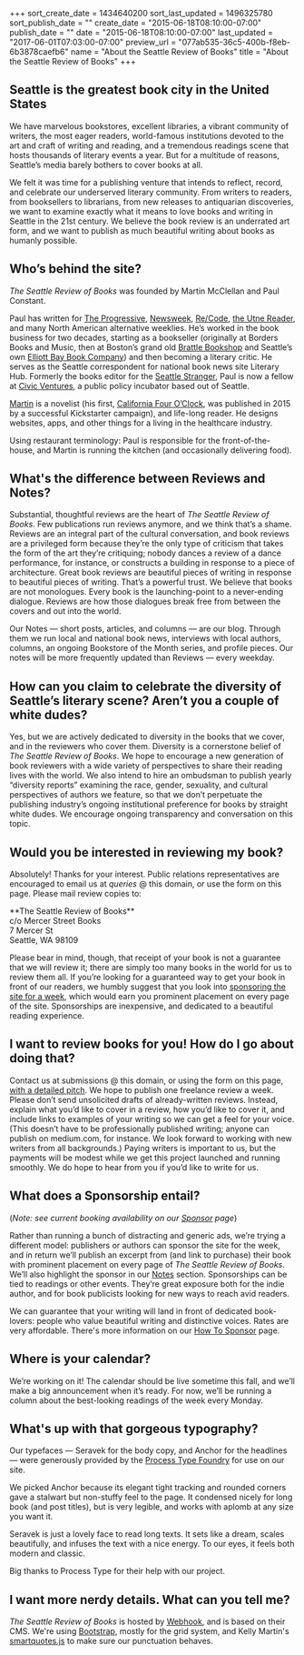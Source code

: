 +++
sort_create_date = 1434640200
sort_last_updated = 1496325780
sort_publish_date = ""
create_date = "2015-06-18T08:10:00-07:00"
publish_date = ""
date = "2015-06-18T08:10:00-07:00"
last_updated = "2017-06-01T07:03:00-07:00"
preview_url = "077ab535-36c5-400b-f8eb-6b3878caefb6"
name = "About the Seattle Review of Books"
title = "About the Seattle Review of Books"
+++

<h2>Seattle is the greatest book city in the United States</h2>

We have marvelous bookstores, excellent libraries, a vibrant community of writers, the most eager readers, world-famous institutions devoted to the art and craft of writing and reading, and a tremendous readings scene that hosts thousands of literary events a year. But for a multitude of reasons, Seattle’s media barely bothers to cover books at all. 

We felt it was time for a publishing venture that intends to reflect, record, and celebrate our underserved literary community. From writers to readers, from booksellers to librarians, from new releases to antiquarian discoveries, we want to examine exactly what it means to love books and writing in Seattle in the 21st century. We believe the book review is an underrated art form, and we want to publish as much beautiful writing about books as humanly possible.

<h2>Who’s behind the site?</h2>

*The Seattle Review of Books* was founded by Martin McClellan and Paul Constant.

Paul has written for [The Progressive](http://www.progressive.org "The Progressive | Peace and social justice since 1909"), [Newsweek](http://www.newsweek.com "News, Analysis, Politics, Business, Technology, Lifestyle, Photos and Video - Newsweek"), [Re/Code](http://recode.net "Re/code | Tech News, Reviews & Analysis"), [the Utne Reader](http://example.com/), and many North American alternative weeklies. He’s worked in the book business for two decades, starting as a bookseller (originally at Borders Books and Music, then at Boston’s grand old [Brattle Bookshop](http://www.brattlebookshop.com "Brattle Book Shop") and Seattle’s own [Elliott Bay Book Company](http://www.elliottbaybook.com "Welcome to Elliott Bay Book Company online! | The Elliott Bay Book Company")) and then becoming a literary critic. He serves as the Seattle correspondent for national book news site Literary Hub. Formerly the books editor for the [Seattle Stranger](http://www.elliottbaybook.com "Welcome to Elliott Bay Book Company online! | The Elliott Bay Book Company"), Paul is now a fellow at [Civic Ventures](http://civicskunkworks.com "Skunk Works"), a public policy incubator based out of Seattle.

[Martin](http://martinmcclellan.com "Martin McClellan is a novelist and designer living in Seattle.") is a novelist (his first, [California Four O’Clock](http://kck.st/1Gb8Otp "California Four O'Clock: A novel about the lore of pin-ups by Martin McClellan &mdash; Kickstarter"), was published in 2015 by a successful Kickstarter campaign), and life-long reader. He designs websites, apps, and other things for a living in the healthcare industry. 

Using restaurant terminology: Paul is responsible for the front-of-the-house, and Martin is running the kitchen (and occasionally delivering food). 

<h2>What's the difference between Reviews and Notes?</h2>

Substantial, thoughtful reviews are the heart of *The Seattle Review of Books*. Few publications run reviews anymore, and we think that’s a shame. Reviews are an integral part of the cultural conversation, and book reviews are a privileged form because they’re the only type of criticism that takes the form of the art they’re critiquing; nobody dances a review of a dance performance, for instance, or constructs a building in response to a piece of architecture. Great book reviews are beautiful pieces of writing in response to beautiful pieces of writing. That’s a powerful trust. We believe that books are not monologues. Every book is the launching-point to a never-ending dialogue. Reviews are how those dialogues break free from between the covers and out into the world.
	
Our Notes — short posts, articles, and columns — are our blog. Through them we run local and national book news, interviews with local authors, columns, an ongoing Bookstore of the Month series, and profile pieces. Our notes will be more frequently updated than Reviews — every weekday.

<h2>How can you claim to celebrate the diversity of Seattle’s literary scene? Aren’t you a couple of white dudes?</h2>

Yes, but we are actively dedicated to diversity in the books that we cover, and in the reviewers who cover them. Diversity is a cornerstone belief of *The Seattle Review of Books*. We hope to encourage a new generation of book reviewers with a wide variety of perspectives to share their reading lives with the world. We also intend to hire an ombudsman to publish yearly “diversity reports” examining the race, gender, sexuality, and cultural perspectives of authors we feature, so that we don’t perpetuate the publishing industry’s ongoing institutional preference for books by straight white dudes. We encourage ongoing transparency and conversation on this topic. 

<h2>Would you be interested in reviewing my book?</h2>

Absolutely! Thanks for your interest. Public relations representatives are encouraged to email us at *queries* @ this domain, or use the form on this page. Please mail review copies to:

<p class="noindent">**The Seattle Review of Books**<br>
c/o Mercer Street Books<br>
7 Mercer St<br>
Seattle, WA 98109</p>

<p class="noindent">Please bear in mind, though, that receipt of your book is not a guarantee that we will review it; there are simply too many books in the world for us to review them all. If you’re looking for a guaranteed way to get your book in front of our readers, we humbly suggest that you look into <a href="/sponsor">sponsoring the site for a week</a>, which would earn you prominent placement on every page of the site. Sponsorships are inexpensive, and dedicated to a beautiful reading experience.</p>

<h2>I want to review books for you! How do I go about doing that?</h2>

Contact us at submissions @ this domain, or using the form on this page, [with a detailed pitch](http://www.seattlereviewofbooks.com/submissions/). We hope to publish one freelance review a week. Please don’t send unsolicited drafts of already-written reviews. Instead, explain what you’d like to cover in a review, how you’d like to cover it, and include links to examples of your writing so we can get a feel for your voice. (This doesn’t have to be professionally published writing; anyone can publish on medium.com, for instance. We look forward to working with new writers from all backgrounds.) Paying writers is important to us, but the payments will be modest while we get this project launched and running smoothly. We do hope to hear from you if you’d like to write for us.

<h2>What does a Sponsorship entail?</h2>

(_Note: see current booking availability on our <a href="/sponsor">Sponsor</a> page_)

Rather than running a bunch of distracting and generic ads, we’re trying a different model: publishers or authors can sponsor the site for the week, and in return we’ll publish an excerpt from (and link to purchase) their book with prominent placement on every page of *The Seattle Review of Books*. We’ll also highlight the sponsor in our <a href="/notes">Notes</a> section. Sponsorships can be tied to readings or other events. They’re great exposure both for the indie author, and for book publicists looking for new ways to reach avid readers.

We can guarantee that your writing will land in front of dedicated book-lovers: people who value beautiful writing and distinctive voices. Rates are very affordable. There's more information on our <a href="/sponsor">How To Sponsor</a> page. 

<h2>Where is your calendar?</h2>

We’re working on it! The calendar should be live sometime this fall, and we’ll make a big announcement when it’s ready. For now, we’ll be running a column about the best-looking readings of the week every Monday.

<h2>What's up with that gorgeous typography?</h2>

Our typefaces &mdash; Seravek for the body copy, and Anchor for the headlines &mdash; were generously provided by the [Process Type Foundry](http://processtypefoundry.com "Process Type Foundry") for use on our site. 

We picked Anchor because its elegant tight tracking and rounded corners gave a stalwart but non-stuffy feel to the page. It condensed nicely for long book (and post titles), but is very legible, and works with aplomb at any size you want it.

Seravek is just a lovely face to read long texts. It sets like a dream, scales beautifully, and infuses the text with a nice energy. To our eyes, it feels both modern and classic.

Big thanks to Process Type for their help with our project.

<h2>I want more nerdy details. What can you tell me?</h2>

*The Seattle Review of Books* is hosted by [Webhook](http://www.webhook.com "Webhook"), and is based on their CMS. We're using [Bootstrap](http://getbootstrap.com "Bootstrap &middot; The world's most popular mobile-first and responsive front-end framework."), mostly for the grid system, and Kelly Martin's [smartquotes.js](http://smartquotesjs.com "smartquotes.js") to make sure our punctuation behaves.